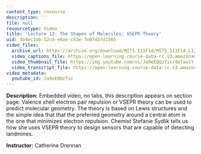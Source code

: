 ```yaml
---
content_type: resource
description: ''
file: null
resourcetype: Video
title: 'Lecture 12: The Shapes of Molecules: VSEPR Theory'
uid: 3b4ec3ab-52c4-e6ae-c53e-7e0745fd1565
video_files:
  archive_url: https://archive.org/download/MIT5.111F14/MIT5_111F14_L12_300k.mp4
  video_captions_file: https://open-learning-course-data-rc.s3.amazonaws.com/5-111sc-principles-of-chemical-science-fall-2014/9ca5153a3de253e3a80eb57e7751bc53_Ja9eEQQzTic.vtt
  video_thumbnail_file: https://img.youtube.com/vi/Ja9eEQQzTic/default.jpg
  video_transcript_file: https://open-learning-course-data-rc.s3.amazonaws.com/5-111sc-principles-of-chemical-science-fall-2014/9e5ad892bfddaca32ebadb598c5daeff_Ja9eEQQzTic.pdf
video_metadata:
  youtube_id: Ja9eEQQzTic
---
```


**Description:** Embedded video, no tabs, this description appears on section page: Valence shell electron pair repulsion or VSEPR theory can be used to predict molecular geometry. The theory is based on Lewis structures and the simple idea that that the preferred geometry around a central atom is the one that minimizes electron repulsion. Chemist Stefanie Sydlik tells us how she uses VSEPR theory to design sensors that are capable of detecting landmines.

**Instructor:** Catherine Drennan